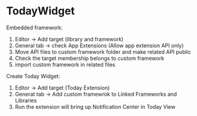 # TodayWidget
  
Embedded framework:  
1. Editor -> Add target (library and framework)  
2. General tab -> check App Extensions (Allow app extension API only)  
3. Move API files to custom framework folder and make related API public  
4. Check the target membership belongs to custom framework  
5. import custom framework in related files  
  
Create Today Widget:  
1. Editor -> Add target (Today Extension)  
2. Generat tab -> Add custom framewrok to Linked Frameworks and Libraries  
3. Run the extension will bring up Notification Center in Today View  
